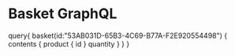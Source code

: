 # Basket GraphQL

query{
basket(id:"53AB031D-65B3-4C69-B77A-F2E920554498")
{
contents {
product {
id
}
quantity
}
}
}
  
